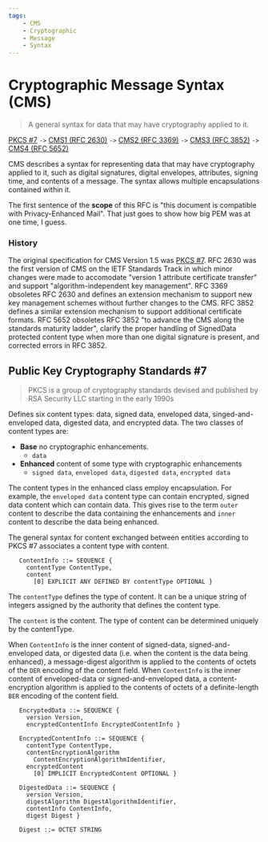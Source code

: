 ```yaml
---
tags:
	- CMS
	- Cryptographic
	- Message
	- Syntax
---
```


# Cryptographic Message Syntax (CMS)
> A general syntax for data that may have cryptography applied to it.

[PKCS #7](https://tools.ietf.org/html/rfc2315) `->` [CMS1 (RFC 2630)](https://tools.ietf.org/html/rfc2630) `->` [CMS2 (RFC 3369)](https://tools.ietf.org/html/rfc3369) `->` [CMS3 (RFC 3852)](https://tools.ietf.org/html/rfc3852) `->` [CMS4 (RFC 5652)](https://tools.ietf.org/html/rfc5652)

CMS describes a syntax for representing data that may have cryptography applied to it, such as digital signatures, digital envelopes, attributes, signing time, and contents of a message. The syntax allows multiple encapsulations contained within it.

The first sentence of the **scope** of this RFC is "this document is compatible with Privacy-Enhanced Mail". That just goes to show how big PEM was at one time, I guess.

### History

The original specification for CMS Version 1.5 was [PKCS #7](https://tools.ietf.org/html/rfc2315). RFC 2630 was the first version of CMS on the IETF Standards Track in which minor changes were made to accomodate "version 1 attribute certificate transfer" and support "algorithm-independent key management".  RFC 3369 obsoletes RFC 2630 and defines an extension mechanism to support new key management schemes without further changes to the CMS. RFC 3852 defines a similar extension mechanism to support additional certificate formats. RFC 5652 obsoletes RFC 3852 "to advance the CMS along the standards maturity ladder", clarify the proper handling of SignedData protected content type when more than one digital signature is present, and corrected errors in RFC 3852.

## Public Key Cryptography Standards #7
> PKCS is a group of cryptography standards devised and published by RSA Security LLC starting in the early 1990s

Defines six content types: data, signed data, enveloped data, singed-and-enveloped data, digested data, and encrypted data. The two classes of content types are:
* **Base** no cryptographic enhancements.
	+ `data`
* **Enhanced** content of some type with cryptographic enhancements
	+ `signed data`, `enveloped data`, `digested data`, `encrypted data`

The content types in the enhanced class employ encapsulation. For example, the `enveloped data` content type can contain encrypted, signed data content which can contain data. This gives rise to the term `outer` content to describe the data containing the enhancements and `inner` content to describe the data being enhanced.

The general syntax for content exchanged between entities according to PKCS #7 associates a content type with content.

```
   ContentInfo ::= SEQUENCE {
     contentType ContentType,
     content
       [0] EXPLICIT ANY DEFINED BY contentType OPTIONAL }
```

The `contentType` defines the type of content. It can be a unique string of integers assigned by the authority that defines the content type. 

The `content` is the content. The type of content can be determined uniquely by the contentType.

When `ContentInfo` is the inner content of signed-data, signed-and-enveloped data, or digested data (i.e. when the content is the data being enhanced), a message-digest algorithm is applied to the contents of octets of the `DER` encoding of the content field. When `ContentInfo` is the inner content of enveloped-data or signed-and-enveloped data, a content-encryption algorithm is applied to the contents of octets of a definite-length `BER` encoding of the content field.

```
   EncryptedData ::= SEQUENCE {
     version Version,
     encryptedContentInfo EncryptedContentInfo }

   EncryptedContentInfo ::= SEQUENCE {
     contentType ContentType,
     contentEncryptionAlgorithm
       ContentEncryptionAlgorithmIdentifier,
     encryptedContent
       [0] IMPLICIT EncryptedContent OPTIONAL }

   DigestedData ::= SEQUENCE {
     version Version,
     digestAlgorithm DigestAlgorithmIdentifier,
     contentInfo ContentInfo,
     digest Digest }

   Digest ::= OCTET STRING	   
```
